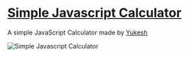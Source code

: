 # [Simple Javascript Calculator](https://yukesh03.github.io/Simple-JavaScript-Calculator/) 

A simple JavaScript Calculator made by [Yukesh](https://www.instagram.com/classic__kiddooo__/)

![Simple Javascript Calculator](https://yukesh03.github.io/Simple-JavaScript-Calculator/)


















